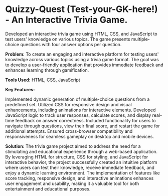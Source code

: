 # Quizzy-Quest (Test-your-GK-here!) - An Interactive Trivia Game.
Developed an interactive trivia game using HTML, CSS, and JavaScript to test users' knowledge on various topics. The game presents multiple-choice questions with four answer options per question. 

**Problem:**
To create an engaging and interactive platform for testing users' knowledge across various topics using a trivia game format. The goal was to develop a user-friendly application that provides immediate feedback and enhances learning through gamification.

**Tools Used:**
HTML, CSS, JavaScript

**Key Features:**

Implemented dynamic generation of multiple-choice questions from a predefined set.
Utilized CSS for responsive design and visual enhancements, including animations for interactive elements.
Developed JavaScript logic to track user responses, calculate scores, and display real-time feedback on answer correctness.
Included functionality for users to navigate through questions, view their final score, and restart the game for additional attempts.
Ensured cross-browser compatibility and responsiveness for seamless gameplay on desktop and mobile devices.

**Solution:**
The trivia game project aimed to address the need for a stimulating and educational experience through a web-based application. By leveraging HTML for structure, CSS for styling, and JavaScript for interactive behavior, the project successfully created an intuitive platform where users can test their knowledge, receive immediate feedback, and enjoy a dynamic learning environment. The implementation of features like score tracking, responsive design, and interactive animations enhances user engagement and usability, making it a valuable tool for both entertainment and educational purposes.
